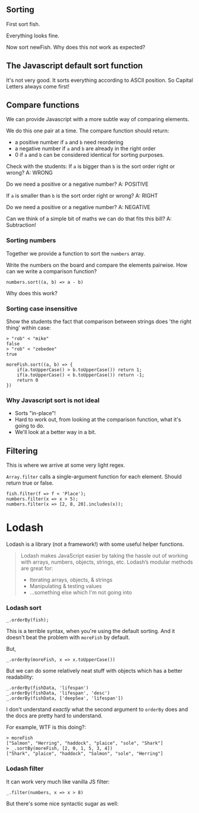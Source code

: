 ## Sorting

First sort fish.

Everything looks fine.

Now sort newFish. Why does this not work as expected?

## The Javascript default sort function

It's not very good. It sorts everything according to ASCII position. So Capital Letters always come first!

## Compare functions

We can provide Javascript with a more subtle way of comparing elements.

We do this one pair at a time. The compare function should return:

- a positive number if `a` and `b` need reordering
- a negative number if `a` and `b` are already in the right order
- 0 if `a` and `b` can be considered identical for sorting purposes.

Check with the students:
If `a` is bigger than `b` is the sort order right or wrong? A: WRONG

Do we need a positive or a negative number? A: POSITIVE

If `a` is smaller than `b` is the sort order right or wrong? A: RIGHT

Do we need a positive or a negative number? A: NEGATIVE

Can we think of a simple bit of maths we can do that fits this bill? A: Subtraction!

### Sorting numbers

Together we provide a function to sort the `numbers` array.

Write the numbers on the board and compare the elements pairwise. How can we write a comparison function?

```
numbers.sort((a, b) => a - b)
```

Why does this work?

### Sorting case insensitive

Show the students the fact that comparison between strings does 'the right thing' within case:

```
> "rob" < "mike"
false
> "rob" < "zebedee"
true
```

```
moreFish.sort((a, b) => {
	if(a.toUpperCase() > b.toUpperCase()) return 1;
	if(a.toUpperCase() < b.toUpperCase()) return -1;
	return 0
})
```

### Why Javascript sort is not ideal
- Sorts "in-place"!
- Hard to work out, from looking at the comparison function, what it's going to do.
- We'll look at a better way in a bit.

## Filtering
This is where we arrive at some very light regex.

`Array.filter` calls a single-argument function for each element. Should return true or false.

```
fish.filter(f => f < 'Place');
numbers.filter(x => x > 5);
numbers.filter(x => [2, 8, 20].includes(x));
```

# Lodash

Lodash is a library (not a framework!) with some useful helper functions.

> Lodash makes JavaScript easier by taking the hassle out of working with arrays, numbers, objects, strings, etc.
Lodash’s modular methods are great for:
> - Iterating arrays, objects, & strings
> - Manipulating & testing values
> - ...something else which I'm not going into

### Lodash sort

```
_.orderBy(fish);
```
This is a terrible syntax, when you're using the default sorting.
And it doesn't beat the problem with `moreFish` by default.

But,
```
_.orderBy(moreFish, x => x.toUpperCase())
```

But we can do some relatively neat stuff with objects which has a better readability:
```
_.orderBy(fishData, 'lifespan')
_.orderBy(fishData, 'lifespan', 'desc')
_.orderBy(fishData, ['deepSea', 'lifespan'])
```

I don't understand *exactly* what the second argument to `orderBy` does and the docs are pretty hard to understand.

For example, WTF is this doing?:

```
> moreFish
["Salmon", "Herring", "haddock", "plaice", "sole", "Shark"]
> _.sortBy(moreFish, [2, 0, 1, 5, 3, 4])
["Shark", "plaice", "haddock", "Salmon", "sole", "Herring"]
```

### Lodash filter
It can work very much like vanilla JS filter:
```
_.filter(numbers, x => x > 8)
```

But there's some nice syntactic sugar as well:

```

